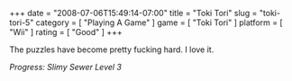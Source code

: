 +++
date = "2008-07-06T15:49:14-07:00"
title = "Toki Tori"
slug = "toki-tori-5"
category = [ "Playing A Game" ]
game = [ "Toki Tori" ]
platform = [ "Wii" ]
rating = [ "Good" ]
+++

The puzzles have become pretty fucking hard.  I love it.

<i>Progress: Slimy Sewer Level 3</i>